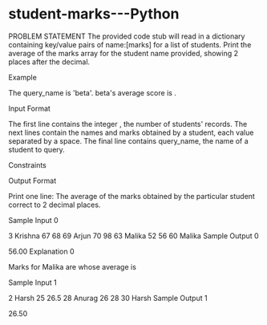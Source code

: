 # student-marks---Python
PROBLEM STATEMENT
The provided code stub will read in a dictionary containing key/value pairs of name:[marks] for a list of students. Print the average of the marks array for the student name provided, showing 2 places after the decimal.

Example




The query_name is 'beta'. beta's average score is .

Input Format

The first line contains the integer , the number of students' records. The next  lines contain the names and marks obtained by a student, each value separated by a space. The final line contains query_name, the name of a student to query.

Constraints

Output Format

Print one line: The average of the marks obtained by the particular student correct to 2 decimal places.

Sample Input 0

3
Krishna 67 68 69
Arjun 70 98 63
Malika 52 56 60
Malika
Sample Output 0

56.00
Explanation 0

Marks for Malika are  whose average is 

Sample Input 1

2
Harsh 25 26.5 28
Anurag 26 28 30
Harsh
Sample Output 1

26.50
